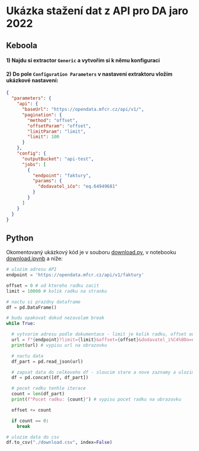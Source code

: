 # Ukázka stažení dat z API pro DA jaro 2022

## Keboola

#### 1) Najdu si extractor `Generic` a vytvořím si k němu konfiguraci

#### 2) Do pole `Configuration Parameters` v nastavení extraktoru vložím ukázkové nastavení:

```json
{
  "parameters": {
    "api": {
      "baseUrl": "https://opendata.mfcr.cz/api/v1/",
      "pagination": {
        "method": "offset",
        "offsetParam": "offset",
        "limitParam": "limit",
        "limit": 100
      }
    },
    "config": {
      "outputBucket": "api-test",
      "jobs": [
        {
          "endpoint": "faktury",
          "params": {
            "dodavatel_ičo": "eq.64949681"
          }
        }
      ]
    }
  }
}
```

## Python

Okomentovaný ukázkový kód je v souboru [download.py](download.py), v notebooku [download.ipynb](download.ipynb) a níže:

```python
# ulozim adresu API
endpoint = 'https://opendata.mfcr.cz/api/v1/faktury'

offset = 0 # od ktereho radku zacit
limit = 10000 # kolik radku na stranku

# nactu si prazdny dataframe
df = pd.DataFrame()

# budu opakovat dokud nezavolam break
while True:

  # vytvorim adresu podle dokumentace - limit je kolik radku, offset od ktereho a `dodavatel_i%C4%8Do=eq.64949681` je filtr na dodavatele T-Mobile
  url = f"{endpoint}?limit={limit}&offset={offset}&dodavatel_i%C4%8Do=eq.64949681"
  print(url) # vypisu url na obrazovku

  # nactu data
  df_part = pd.read_json(url)

  # zapsat data do celkoveho df - sloucim stare a nove zaznamy a ulozim je do puvodni promenne df
  df = pd.concat([df, df_part])

  # pocet radku tenhle iterace
  count = len(df_part)
  print(f"Pocet radku: {count}") # vypisu pocet radku na obrazovku

  offset += count

  if count == 0:
    break

# ulozim data do csv
df.to_csv("./download.csv", index=False)
```